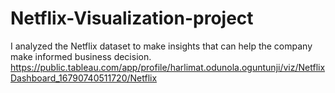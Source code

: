 # Netflix-Visualization-project
I analyzed the Netflix dataset to make insights that can help the company make informed business decision.
https://public.tableau.com/app/profile/harlimat.odunola.oguntunji/viz/NetflixDashboard_16790740511720/Netflix
